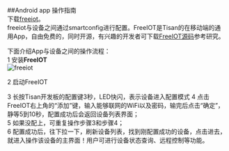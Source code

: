 
##Android app 操作指南  
下载[freeiot](http://www.wandoujia.com/apps/com.pandocloud.freeiot)。  
freeiot与设备之间通过smartconfig进行配置。FreeIOT是Tisan的在移动端的通用App，自由免费的，同时开源，有兴趣的开发者可下载[FreeIOT源码](https://github.com/PandoCloud/freeiot-android)参考研究。  

   
下面介绍App与设备之间的操作流程：   
1 安装**FreeIOT**  
![freeiot](https://github.com/PandoCloud/tisan-doc/tree/master/cn/image/app_0.png)  
  
2 启动FreeIOT  
    
3 长按Tisan开发板的配置键3秒，LED快闪，表示设备进入配置模式 
4 点击FreeIOT右上角的“添加”键，输入能够联网的WiFi以及密码，输完后点击“确定”，静等5到10秒，配置成功后会返回设备列表界面；  
5 如果没配上，可重复操作步骤3和步骤4；  
6 配置成功后，往下拉一下，刷新设备列表，找到刚配置成功的设备，点击进去，就进入操作该设备的主界面！用户可进行设备状态查询、远程控制等功能。  
